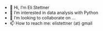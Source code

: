 - 👋 Hi, I’m Eli Stettner
- 👀 I’m interested in data analysis with Python
- 💞️ I’m looking to collaborate on ...
- 📫 How to reach me: elistettner (at) gmail

<!---
Spirographier/Spirographier is a ✨ special ✨ repository because its `README.md` (this file) appears on your GitHub profile.
You can click the Preview link to take a look at your changes.
--->
